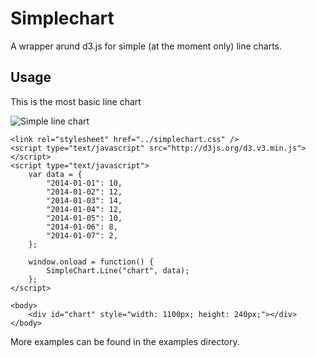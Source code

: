 Simplechart
===========

A wrapper arund d3.js for simple (at the moment only) line charts.

## Usage

This is the most basic line chart

![Simple line chart](http://i.imgur.com/RDrKofr.png "Simple line chart")
    
    <link rel="stylesheet" href="../simplechart.css" />
    <script type="text/javascript" src="http://d3js.org/d3.v3.min.js"></script>
    <script type="text/javascript">
        var data = {
            "2014-01-01": 10,
            "2014-01-02": 12,
            "2014-01-03": 14,
            "2014-01-04": 12,
            "2014-01-05": 10,
            "2014-01-06": 8,
            "2014-01-07": 2,
        };
        
        window.onload = function() {
            SimpleChart.Line("chart", data);
        };
    </script>
    
    <body>
        <div id="chart" style="width: 1100px; height: 240px;"></div>
    </body>
    
    
More examples can be found in the examples directory.
